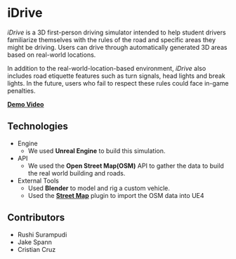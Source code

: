 # iDrive
*iDrive* is a 3D first-person driving simulator intended to help student drivers familiarize themselves with the rules of the road and specific areas they might be driving. Users can drive through automatically generated 3D areas based on real-world locations.

In addition to the real-world-location-based environment, *iDrive* also includes road etiquette features such as turn signals, head lights and break lights. In the future, users who fail to respect these rules could face in-game penalties.

[**Demo Video**](https://youtu.be/7DM4a9kX9QU)

## Technologies
* Engine 
  * We used **Unreal Engine** to build this simulation.
* API
  * We used the **Open Street Map(OSM)** API to gather the data to build the real world building and roads.
* External Tools
  * Used **Blender** to model and rig a custom vehicle.
  * Used the [**Street Map**](https://github.com/mbpictures/StreetMap) plugin to import the OSM data into UE4
  
## Contributors
* Rushi Surampudi
* Jake Spann
* Cristian Cruz

